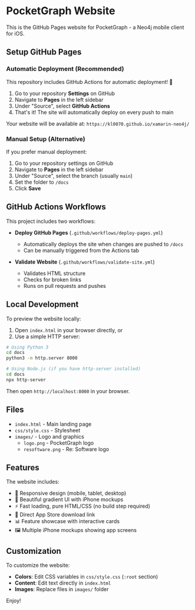 # PocketGraph Website

This is the GitHub Pages website for PocketGraph - a Neo4j mobile client for iOS.

## Setup GitHub Pages

### Automatic Deployment (Recommended)

This repository includes GitHub Actions for automatic deployment! 🚀

1. Go to your repository **Settings** on GitHub
2. Navigate to **Pages** in the left sidebar
3. Under "Source", select **GitHub Actions**
4. That's it! The site will automatically deploy on every push to main

Your website will be available at: `https://kl0070.github.io/xamarin-neo4j/`

### Manual Setup (Alternative)

If you prefer manual deployment:

1. Go to your repository settings on GitHub
2. Navigate to **Pages** in the left sidebar
3. Under "Source", select the branch (usually `main`)
4. Set the folder to `/docs`
5. Click **Save**

## GitHub Actions Workflows

This project includes two workflows:

- **Deploy GitHub Pages** (`.github/workflows/deploy-pages.yml`)
  - Automatically deploys the site when changes are pushed to `/docs`
  - Can be manually triggered from the Actions tab
  
- **Validate Website** (`.github/workflows/validate-site.yml`)
  - Validates HTML structure
  - Checks for broken links
  - Runs on pull requests and pushes

## Local Development

To preview the website locally:

1. Open `index.html` in your browser directly, or
2. Use a simple HTTP server:

```bash
# Using Python 3
cd docs
python3 -m http.server 8000

# Using Node.js (if you have http-server installed)
cd docs
npx http-server
```

Then open `http://localhost:8000` in your browser.

## Files

- `index.html` - Main landing page
- `css/style.css` - Stylesheet
- `images/` - Logo and graphics
  - `logo.png` - PocketGraph logo
  - `resoftware.png` - Re: Software logo

## Features

The website includes:

- 📱 Responsive design (mobile, tablet, desktop)
- 🎨 Beautiful gradient UI with iPhone mockups
- ⚡ Fast loading, pure HTML/CSS (no build step required)
- 🔗 Direct App Store download link
- 📊 Feature showcase with interactive cards
- 🖼️ Multiple iPhone mockups showing app screens

## Customization

To customize the website:

- **Colors**: Edit CSS variables in `css/style.css` (`:root` section)
- **Content**: Edit text directly in `index.html`
- **Images**: Replace files in `images/` folder

Enjoy!


